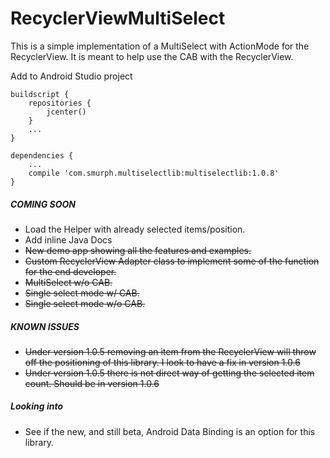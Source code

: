 # RecyclerViewMultiSelect
This is a simple implementation of a MultiSelect with ActionMode for the RecyclerView. It is meant to help use the CAB with the RecyclerView.

Add to Android Studio project
```
buildscript {
    repositories {
        jcenter()
    }
    ...
}
```

```
dependencies {
    ...
    compile 'com.smurph.multiselectlib:multiselectlib:1.0.8'
}
```

##### COMING SOON
* Load the Helper with already selected items/position.
* Add inline Java Docs
* ~~New demo app showing all the features and examples.~~
* ~~Custom RecyclerView Adapter class to implement some of the function for the end developer.~~
* ~~MultiSelect w/o CAB.~~
* ~~Single select mode w/ CAB.~~
* ~~Single select mode w/o CAB.~~

##### KNOWN ISSUES
* ~~Under version 1.0.5 removing an item from the RecyclerView will throw off the positioning of this library. I look to have a fix in version 1.0.6~~
* ~~Under version 1.0.5 there is not direct way of getting the selected item count. Should be in version 1.0.6~~

##### Looking into
* See if the new, and still beta, Android Data Binding is an option for this library.
